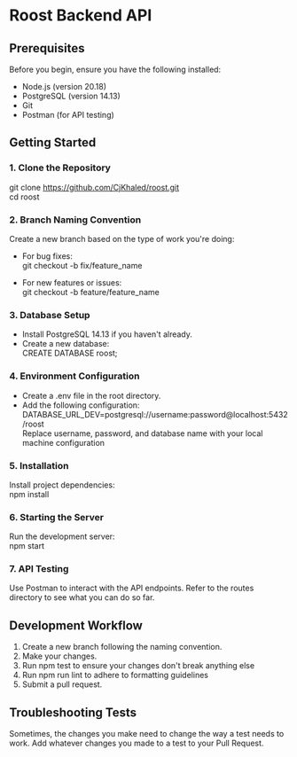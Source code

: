 # Roost Backend API

## Prerequisites

Before you begin, ensure you have the following installed:

- Node.js (version 20.18)
- PostgreSQL (version 14.13)
- Git
- Postman (for API testing)

## Getting Started

### 1. Clone the Repository
git clone https://github.com/CjKhaled/roost.git  
cd roost

### 2. Branch Naming Convention
Create a new branch based on the type of work you're doing:

- For bug fixes:  
  git checkout -b fix/feature_name

- For new features or issues:  
  git checkout -b feature/feature_name

### 3. Database Setup

- Install PostgreSQL 14.13 if you haven't already.
- Create a new database:  
  CREATE DATABASE roost;

### 4. Environment Configuration

- Create a .env file in the root directory.
- Add the following configuration:  
  DATABASE_URL_DEV=postgresql://username:password@localhost:5432/roost  
  Replace username, password, and database name with your local machine configuration

### 5. Installation
Install project dependencies:  
npm install

### 6. Starting the Server
Run the development server:  
npm start

### 7. API Testing
Use Postman to interact with the API endpoints. Refer to the routes directory to see what you can do so far.

## Development Workflow

1. Create a new branch following the naming convention.
2. Make your changes.
3. Run npm test to ensure your changes don't break anything else
4. Run npm run lint to adhere to formatting guidelines
5. Submit a pull request.


## Troubleshooting Tests

Sometimes, the changes you make need to change the way a test needs to work. Add whatever changes you made to a test to your Pull Request.
